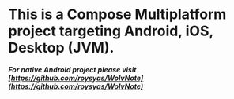 # This is a Compose Multiplatform project targeting Android, iOS, Desktop (JVM).

***For native Android project please visit [https://github.com/roysyas/WolvNote](https://github.com/roysyas/WolvNote)***